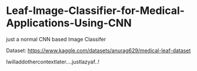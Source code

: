 # Leaf-Image-Classifier-for-Medical-Applications-Using-CNN
just a normal CNN based Image Classifer

Dataset: https://www.kaggle.com/datasets/anurag629/medical-leaf-dataset


Iwilladdothercontextlater....justlazyaf..!

